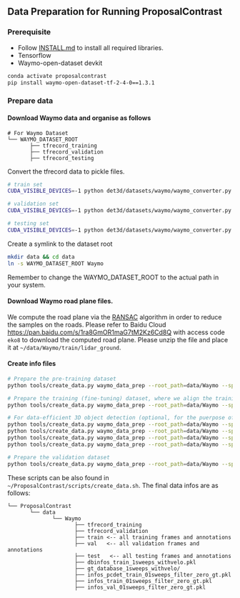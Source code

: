 ## Data Preparation for Running ProposalContrast

### Prerequisite 

- Follow [INSTALL.md](INSTALL.md) to install all required libraries. 
- Tensorflow 
- Waymo-open-dataset devkit

```bash
conda activate proposalcontrast 
pip install waymo-open-dataset-tf-2-4-0==1.3.1 
```

### Prepare data

#### Download Waymo data and organise as follows

```
# For Waymo Dataset         
└── WAYMO_DATASET_ROOT
       ├── tfrecord_training       
       ├── tfrecord_validation   
       ├── tfrecord_testing 
```

Convert the tfrecord data to pickle files.

```bash
# train set 
CUDA_VISIBLE_DEVICES=-1 python det3d/datasets/waymo/waymo_converter.py --tfrecord_path 'WAYMO_DATASET_ROOT/tfrecord_training/segment-*.tfrecord'  --root_path 'WAYMO_DATASET_ROOT/train/'

# validation set 
CUDA_VISIBLE_DEVICES=-1 python det3d/datasets/waymo/waymo_converter.py --tfrecord_path 'WAYMO_DATASET_ROOT/tfrecord_validation/segment-*.tfrecord'  --root_path 'WAYMO_DATASET_ROOT/val/'

# testing set 
CUDA_VISIBLE_DEVICES=-1 python det3d/datasets/waymo/waymo_converter.py --tfrecord_path 'WAYMO_DATASET_ROOT/tfrecord_testing/segment-*.tfrecord'  --root_path 'WAYMO_DATASET_ROOT/test/'
```
Create a symlink to the dataset root 
```bash
mkdir data && cd data
ln -s WAYMO_DATASET_ROOT Waymo
```
Remember to change the WAYMO_DATASET_ROOT to the actual path in your system. 

#### Download Waymo road plane files.
We compute the road plane via the [RANSAC](https://pypi.org/project/pyransac3d/) algorithm in order to reduce the samples on the roads. Please refer to Baidu Cloud <https://pan.baidu.com/s/1ra8GmOR1maG7tM2Kz6Cd8Q> with access code ```eko8``` to download the computed road plane. Please unzip the file and place it at ```~/data/Waymo/train/lidar_ground```.
 
#### Create info files

```bash
# Prepare the pre-training dataset 
python tools/create_data.py waymo_data_prep --root_path=data/Waymo --split train 

# Prepare the training (fine-tuning) dataset, where we align the training samples with OpenPCDet
python tools/create_data.py waymo_data_prep --root_path=data/Waymo --split pcdet_train

# For data-efficient 3D object detection (optional, for the puerpose of making downsampled gt database)
python tools/create_data.py waymo_data_prep --root_path=data/Waymo --split train --interval=100
python tools/create_data.py waymo_data_prep --root_path=data/Waymo --split train --interval=20
python tools/create_data.py waymo_data_prep --root_path=data/Waymo --split train --interval=10
python tools/create_data.py waymo_data_prep --root_path=data/Waymo --split train --interval=2

# Prepare the validation dataset 
python tools/create_data.py waymo_data_prep --root_path=data/Waymo --split val 

```
These scripts can be also found in ```~/ProposalContrast/scripts/create_data.sh```. The final data infos are as follows:
```
└── ProposalContrast
       └── data    
              └── Waymo 
                     ├── tfrecord_training       
                     ├── tfrecord_validation
                     ├── train <-- all training frames and annotations 
                     ├── val   <-- all validation frames and annotations 
                     ├── test   <-- all testing frames and annotations 
                     ├── dbinfos_train_1sweeps_withvelo.pkl
                     ├── gt_database_1sweeps_withvelo/
                     ├── infos_pcdet_train_01sweeps_filter_zero_gt.pkl
                     ├── infos_train_01sweeps_filter_zero_gt.pkl
                     ├── infos_val_01sweeps_filter_zero_gt.pkl
                 

```
